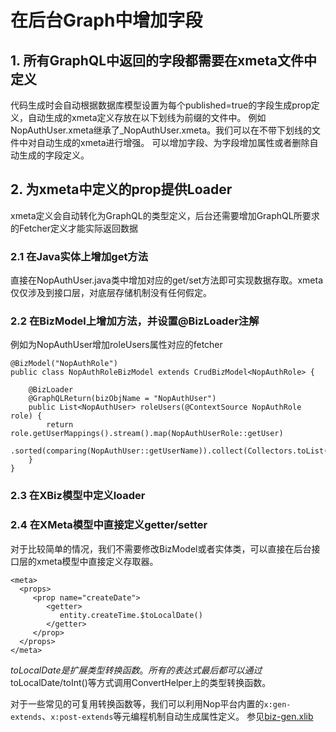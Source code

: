 # 在后台Graph中增加字段

## 1. 所有GraphQL中返回的字段都需要在xmeta文件中定义

代码生成时会自动根据数据库模型设置为每个published=true的字段生成prop定义，自动生成的xmeta定义存放在以下划线为前缀的文件中。
例如 NopAuthUser.xmeta继承了\_NopAuthUser.xmeta。我们可以在不带下划线的文件中对自动生成的xmeta进行增强。
可以增加字段、为字段增加属性或者删除自动生成的字段定义。

## 2. 为xmeta中定义的prop提供Loader

xmeta定义会自动转化为GraphQL的类型定义，后台还需要增加GraphQL所要求的Fetcher定义才能实际返回数据

### 2.1 在Java实体上增加get方法

直接在NopAuthUser.java类中增加对应的get/set方法即可实现数据存取。xmeta仅仅涉及到接口层，对底层存储机制没有任何假定。

### 2.2 在BizModel上增加方法，并设置@BizLoader注解

例如为NopAuthUser增加roleUsers属性对应的fetcher

```
@BizModel("NopAuthRole")
public class NopAuthRoleBizModel extends CrudBizModel<NopAuthRole> {

    @BizLoader
    @GraphQLReturn(bizObjName = "NopAuthUser")
    public List<NopAuthUser> roleUsers(@ContextSource NopAuthRole role) {
        return role.getUserMappings().stream().map(NopAuthUserRole::getUser)
                .sorted(comparing(NopAuthUser::getUserName)).collect(Collectors.toList());
    }
}   
```

### 2.3 在XBiz模型中定义loader

### 2.4 在XMeta模型中直接定义getter/setter

对于比较简单的情况，我们不需要修改BizModel或者实体类，可以直接在后台接口层的xmeta模型中直接定义存取器。

```
<meta>
  <props>
     <prop name="createDate">
        <getter>
           entity.createTime.$toLocalDate()
        </getter>
     </prop>
  </props>
</meta>
```

$toLocalDate是扩展类型转换函数。所有的表达式最后都可以通过$toLocalDate/toInt()等方式调用ConvertHelper上的类型转换函数。

对于一些常见的可复用转换函数等，我们可以利用Nop平台内置的`x:gen-extends`、`x:post-extends`等元编程机制自动生成属性定义。
参见[biz-gen.xlib](https://gitee.com/canonical-entropy/nop-entropy/blob/master/nop-xlang/src/main/resources/_vfs/nop/core/xlib/biz-gen.xlib)
